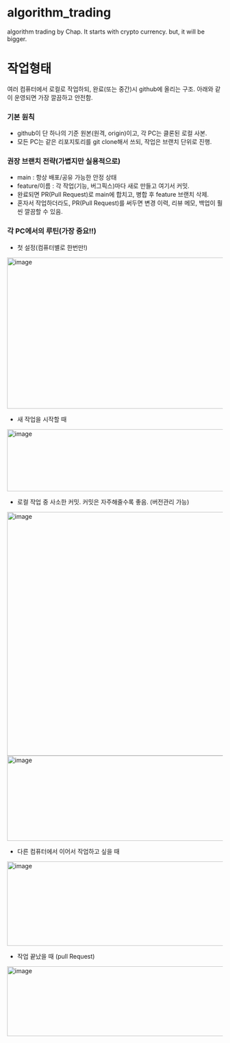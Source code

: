 # algorithm_trading
algorithm trading by Chap. It starts with crypto currency. but, it will be bigger.

# 작업형태
여러 컴퓨터에서 로컬로 작업하되, 완료(또는 중간)시 github에 올리는 구조. 아래와 같이 운영되면 가장 깔끔하고 안전함.

### 기본 원칙
- github이 단 하나의 기준 원본(원격, origin)이고, 각 PC는 클론된 로컬 사본.
- 모든 PC는 같은 리포지토리를 git clone해서 쓰되, 작업은 브랜치 단위로 진행.

### 권장 브랜치 전략(가볍지만 실용적으로)
- main : 항상 배포/공유 가능한 안정 상태
- feature/이름 : 각 작업(기능, 버그픽스)마다 새로 만들고 여기서 커밋.
- 완료되면 PR(Pull Request)로 main에 합치고, 병합 후 feature 브랜치 삭제.
- 혼자서 작업하더라도, PR(Pull Request)를 써두면 변경 이력, 리뷰 메모, 백업이 훨씬 깔끔할 수 있음.

### 각 PC에서의 루틴(가장 중요!!)
- 첫 설정(컴퓨터별로 한번만!)
<img width="709" height="353" alt="image" src="https://github.com/user-attachments/assets/5383f7b8-f260-42f8-becf-40c00ddf42dc" />

- 새 작업을 시작할 때
<img width="699" height="145" alt="image" src="https://github.com/user-attachments/assets/1a04f57d-0d39-4a75-a47a-0ba93100423a" />

- 로컬 작업 중 사소한 커밋. 커밋은 자주해줄수록 좋음. (버전관리 가능)
<img width="709" height="569" alt="image" src="https://github.com/user-attachments/assets/485b7a8e-b6f6-4d7a-b01d-bbc8631a1351" />

<img width="708" height="199" alt="image" src="https://github.com/user-attachments/assets/9db65936-2614-45aa-9f68-7bc6f5d91f56" />


- 다른 컴퓨터에서 이어서 작업하고 싶을 때
<img width="695" height="197" alt="image" src="https://github.com/user-attachments/assets/2e6bc681-5da2-4059-9672-a46585690848" />

- 작업 끝났을 때 (pull Request)
<img width="677" height="163" alt="image" src="https://github.com/user-attachments/assets/00f9261c-f7da-445f-81a4-f7c90a3e1b6b" />



